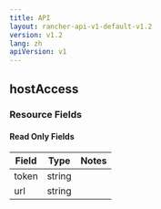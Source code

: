 ```yaml
---
title: API
layout: rancher-api-v1-default-v1.2
version: v1.2
lang: zh
apiVersion: v1
---
```


## hostAccess



### Resource Fields


#### Read Only Fields

Field | Type   | Notes
---|---|---
token | string  | 
url | string  | 


<br>
